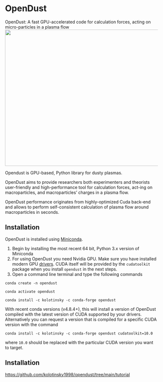 # OpenDust
OpenDust: A fast GPU-accelerated code for calculation forces, acting on micro-particles in a plasma flow
<img src="https://github.com/kolotinsky1998/opendust/blob/main/animation/animation.gif" width="600" height="450" />

Opendust is GPU-based, Python library for dusty plasmas. 

OpenDust aims to provide researchers both experimenters and theorists user-friendly and high-performance tool for calculation forces, act-ing on macroparticles, and macroparticles’ charges in a plasma flow. 

OpenDust performance originates from highly-optimized Cuda back-end and allows to perform self-consistent calculation of plasma flow around macroparticles in seconds.

## Installation
OpenDust is installed using [Miniconda](https://docs.conda.io/en/latest/miniconda.html).

1. Begin by installing the most recent 64 bit, Python 3.x version of Miniconda
2. For using OpenDust you need Nvidia GPU. Make sure you have installed modern GPU [drivers](https://www.nvidia.com/Download/index.aspx). CUDA itself will be provided by the `cudatoolkit` package when you install `opendust` in the next steps.
3. Open a command line terminal and type the following commands
```
conda create -n opendust
```
```
conda activate opendust
```
```
conda install -c kolotinsky -c conda-forge opendust
```
With recent conda versions (v4.8.4+), this will install a version of OpenDust compiled with the latest version of CUDA supported by your drivers. Alternatively you can request a version that is compiled for a specific CUDA version with the command
```
conda install -c kolotinsky -c conda-forge opendust cudatoolkit=10.0
```
where `10.0` should be replaced with the particular CUDA version you want to target.
## Installation
https://github.com/kolotinsky1998/opendust/tree/main/tutorial
